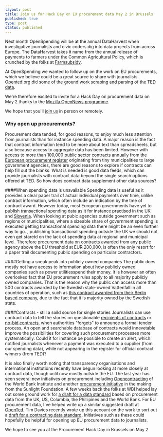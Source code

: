 ```yaml
---
layout: post
title: Join us for Hack Day on EU procurement data May 2 in Brussels
published: true
type: post
status: published
---
```


Next month OpenSpending will be at the annual DataHarvest when investigative journalists and civic coders dig into data projects from across Europe. The DataHarvest takes it name from the annual release of payments to farmers under the Common Agricultural Policy, which is crunched by the folks at [Farmsubsidy](www.farmsubsidy.org).

At OpenSpending we wanted to follow up on the work on EU procurements, which we believe could be a great source to share with journalists. Opented.org did some of the ground work [scraping](http://opented.org/code-repositories/) and parsing of the [TED data](http://opented.org/getthedata/). 

We're therefore excited to invite for a Hack Day on procurement data on May 2 thanks to the [Mozilla OpenNews programme](http://www.mozillaopennews.org/). 

We hope that you'll [join us](http://procurement-hack.eventbrite.com/#) in person or remotely. 

### Why open up procurements?
Procurement data tended, for good reasons, to enjoy much less attention from journalists than for instance spending data. A major reason is the fact that contract information tend to be more about text than spreadsheets, but also because access to aggregate data has been limited. However with access to more than 100,000 public sector contracts annually from the [European procurement register](https://ted.europa.eu) originating from tiny municipalities to large government agencies, there are good reasons to explore if contracts can help fill out the blanks. What is needed is good data feeds, which can provide journalists with contract data beyond the single search options offered at TED. So how does contract data supplement other data sources?

####When spending data is unavailable
Spending data is useful as it provides a clear paper trail of actual individual payments over time, unlike contract information, which often include an indication by the tme of contract award. However today, most European governments have yet to publish transactional spending data as it for instance practised in the [UK](http://openspending.org/ukgov-25k-spending) and [Slovenia](https://www.kpk-rs.si/en/faq/supervizor). When looking at pubic agencies outside government such as regions or municipalities, where a sizeable share of government spending is executed getting transactional spending data there might be an even further way to go. , publishing transactional spending  outside the UK we should not even get staretd on the lack of spending data at regional and municipal level. Therefore procurement data on contracts awarded from any public agency above the EU threshold at EUR 200,000, is often the only resort for a paper trail documenting public spending on particular contractors. 

####Getting a sneak peak into publicly owned companies 
The public does mostly not have access to information about how publicly owned companies such as power utilitiesspend their money. It is however an often overlooked fact that EU procurement rules apply to all majority publicly owned companies. That is the reason why the public can access more than 500 contracts awarded by the Swedish state-owned Vattenfall in all countries of operation, such as [this contract awarded from their Berlin based company](http://ted.europa.eu/udl?uri=TED:NOTICE:12176-2013:TEXT:EN:HTML&src=0), due to the fact that it is majority owned by the Swedish state.

####Contracts - still a soild source for single stories
Journalists can use contract data to tell the stories on questionable [recipients of contracts](http://euobserver.com/institutional/116152) or [no-bid contracts](http://en.wikipedia.org/wiki/No-bid_contract), when authorities "forgets" to announce a formal tender process. An open and searchable database of contracts would innevetable improve the possibilities for covering such procurement processes more systematically. Could it for instance be possible to create an alert, which notified journalists whenever a payment was executed to a supplier (from our spending data), while not appearing in the register for official contract winners (from TED)?  

It is also finally worth noting that transparency organisations and international institutions recently have begun looking at more closely at contract data, though until now mostly outside the EU. The last year has seen several new initiatives on procurement including [Opencontracting](http://www.open-contracting.org/) of the World Bank Institute and another [procurement initiative](http://sunlightfoundation.com/blog/2013/03/11/announcing-a-new-procurement-initiative/) in the making from the Sunlight Foundation. A few weeks back the folks at WBI helped lay out some ground work for [a draft for a data standard](https://github.com/birdsarah/oc-datamerge-spike/tree/master/draft-standard) based on procurement data from the UK, US, Columbia, the Phillipines and the World Bank. For EU procurement data, I've helped write up a similar suggested draft at [OpenTed](http://opented.org/getthedata/data-standards-in-procurement/). 
Tim Davies recently wrote up this account on the work to sort out a [draft for a contracting data standard](http://www.timdavies.org.uk/2013/04/04/developing-data-standards-for-open-contracting/). Initiatives such as these could hopefully be helpful for opening up EU procurement data to journalists.     

We hope to see you at the Procurement Hack Day in Brussels on May 2
